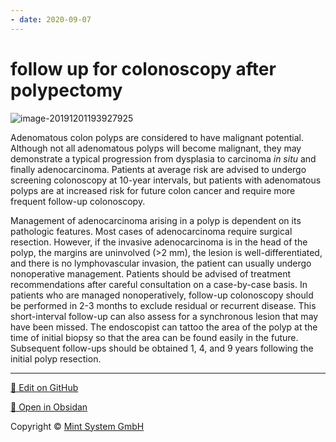 ```yaml
---
- date: 2020-09-07
---
```


# follow up for colonoscopy after polypectomy

<!-- follow ups for colonoscopy after polypectomy -->

![image-20191201193927925](https://photos.thisispiggy.com/file/wikiFiles/image-20191201193927925.png)

Adenomatous colon polyps are considered to have malignant potential. Although not all adenomatous polyps will become malignant, they may demonstrate a typical progression from dysplasia to carcinoma _in situ_ and finally adenocarcinoma. Patients at average risk are advised to undergo screening colonoscopy at 10-year intervals, but patients with adenomatous polyps are at increased risk for future colon cancer and require more frequent follow-up colonoscopy.

Management of adenocarcinoma arising in a polyp is dependent on its pathologic features. Most cases of adenocarcinoma require surgical resection. However, if the invasive adenocarcinoma is in the head of the polyp, the margins are uninvolved (>2 mm), the lesion is well-differentiated, and there is no lymphovascular invasion, the patient can usually undergo nonoperative management. Patients should be advised of treatment recommendations after careful consultation on a case-by-case basis. In patients who are managed nonoperatively, follow-up colonoscopy should be performed in 2-3 months to exclude residual or recurrent disease. This short-interval follow-up can also assess for a synchronous lesion that may have been missed. The endoscopist can tattoo the area of the polyp at the time of initial biopsy so that the area can be found easily in the future. Subsequent follow-ups should be obtained 1, 4, and 9 years following the initial polyp resection.


<hr>

[📝 Edit on GitHub](https://github.com/Mint-System/Knowledge/blob/master/follow%20up%20for%20colonoscopy%20after%20polypectomy.md)

[📂 Open in Obsidan](obsidian://open?vault=Knowledge%20Mint%20System&file=follow%20up%20for%20colonoscopy%20after%20polypectomy.md ':target=_self')

<footer>Copyright © <a href="https://www.mint-system.ch/">Mint System GmbH</a></footer>